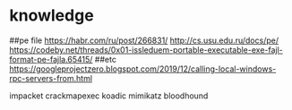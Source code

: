 # knowledge
##pe
file https://habr.com/ru/post/266831/
http://cs.usu.edu.ru/docs/pe/
https://codeby.net/threads/0x01-issleduem-portable-executable-exe-fajl-format-pe-fajla.65415/
##etc
https://googleprojectzero.blogspot.com/2019/12/calling-local-windows-rpc-servers-from.html

impacket
crackmapexec
koadic
mimikatz
bloodhound
